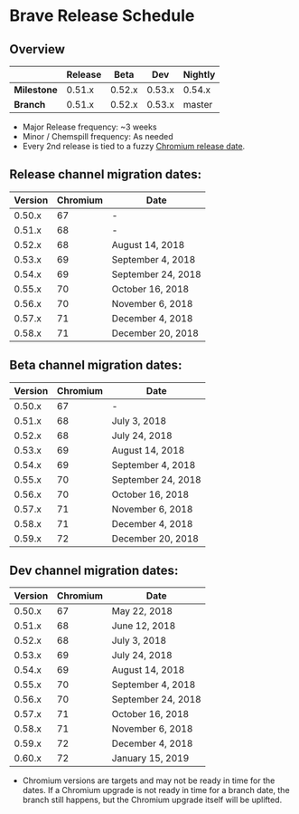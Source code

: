 # Brave Release Schedule


## Overview 

|          | Release |  Beta  | Dev | Nightly|
| ---------| ------- | ------ | --------- | ------ |
| **Milestone** | 0.51.x| 0.52.x | 0.53.x | 0.54.x |
| **Branch** | 0.51.x | 0.52.x | 0.53.x | master |


- Major Release frequency: ~3 weeks
- Minor / Chemspill frequency: As needed 
- Every 2nd release is tied to a fuzzy [Chromium release date](https://www.chromium.org/developers/calendar).


## Release channel migration dates:

| Version | Chromium | Date               |
| ------- | ---------|--------------------|
| 0.50.x  |    67    | -       |
| 0.51.x  |    68    | -      |
| 0.52.x  |    68    | August 14, 2018    |
| 0.53.x  |    69    | September 4, 2018  |
| 0.54.x  |    69    | September 24, 2018 |
| 0.55.x  |    70    | October 16, 2018   |
| 0.56.x  |    70    | November 6, 2018   |
| 0.57.x  |    71    | December 4, 2018   |
| 0.58.x  |    71    | December 20, 2018  |


## Beta channel migration dates:

| Version | Chromium | Date               |
| ------- | ---------|--------------------|
| 0.50.x  |    67    | -      |
| 0.51.x  |    68    | July 3, 2018       |
| 0.52.x  |    68    | July 24, 2018      |
| 0.53.x  |    69    | August 14, 2018    |
| 0.54.x  |    69    | September 4, 2018  |
| 0.55.x  |    70    | September 24, 2018 |
| 0.56.x  |    70    | October 16, 2018   |
| 0.57.x  |    71    | November 6, 2018   |
| 0.58.x  |    71    | December 4, 2018   |
| 0.59.x  |    72    | December 20, 2018  |
 

## Dev channel migration dates:

| Version | Chromium | Date               |
| ------- | ---------|--------------------|
| 0.50.x  |    67    | May 22, 2018       |
| 0.51.x  |    68    | June 12, 2018      |
| 0.52.x  |    68    | July 3, 2018       |
| 0.53.x  |    69    | July 24, 2018      |
| 0.54.x  |    69    | August 14, 2018    |
| 0.55.x  |    70    | September 4, 2018  |
| 0.56.x  |    70    | September 24, 2018 |
| 0.57.x  |    71    | October 16, 2018   |
| 0.58.x  |    71    | November 6, 2018   |
| 0.59.x  |    72    | December 4, 2018   |
| 0.60.x  |    72    | January 15, 2019   |
 
- Chromium versions are targets and may not be ready in time for the dates.  If a Chromium upgrade is not ready in time for a branch date, the branch still happens,  but the Chromium upgrade itself will be uplifted.